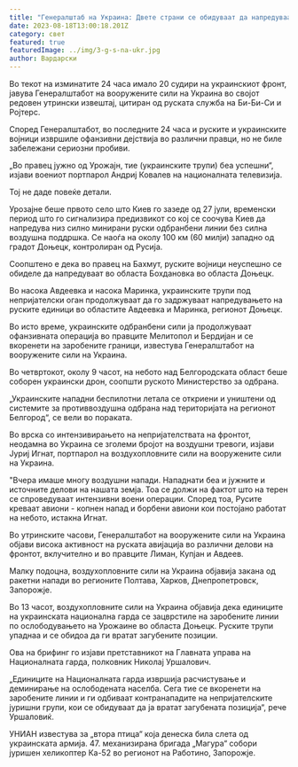 ```yaml
---
title: "Генералштаб на Украина: Двете страни се обидуваат да напредуваат"
date: 2023-08-18T13:00:18.201Z
category: свет
featured: true
featuredImage: ../img/3-g-s-na-ukr.jpg
author: Вардарски
---
```

Во текот на изминатите 24 часа имало 20 судири на украинскиот фронт, јавува Генералштабот на вооружените сили на Украина во својот редовен утрински извештај, цитиран од руската служба на Би-Би-Си и Ројтерс.

Според Генералштабот, во последните 24 часа и руските и украинските војници извршиле офанзивни дејствија во различни правци, но не биле забележани сериозни пробиви.

„Во правец јужно од Урожајн, тие (украинските трупи) беа успешни“, изјави воениот портпарол Андриј Ковалев на националната телевизија.

Тој не даде повеќе детали.

Урозајне беше првото село што Киев го зазеде од 27 јули, временски период што го сигнализира предизвикот со кој се соочува Киев да напредува низ силно минирани руски одбранбени линии без силна воздушна поддршка. Се наоѓа на околу 100 км (60 милји) западно од градот Доњецк, контролиран од Русија.

Соопштено е дека во правец на Бахмут, руските војници неуспешно се обиделе да напредуваат во областа Бохдановка во областа Доњецк.

Во насока Авдеевка и насока Маринка, украинските трупи под непријателски оган продолжуваат да го задржуваат напредувањето на руските единици во областите Авдеевка и Маринка, регионот Доњецк.

Во исто време, украинските одбранбени сили ја продолжуваат офанзивната операција во правците Мелитопол и Бердијан и се вкоренети на заробените граници, известува Генералштабот на вооружените сили на Украина.

Во четвртокот, околу 9 часот, на небото над Белгородската област беше соборен украински дрон, соопшти руското Министерство за одбрана.

„Украинските нападни беспилотни летала се откриени и уништени од системите за противвоздушна одбрана над територијата на регионот Белгород“, се вели во пораката.

Во врска со интензивирањето на непријателствата на фронтот, неодамна во Украина се зголеми бројот на воздушни тревоги, изјави Јуриј Игнат, портпарол на воздухопловните сили на вооружените сили на Украина.

"Вчера имаше многу воздушни напади. Нападнати беа и јужните и источните делови на нашата земја. Тоа се должи на фактот што на терен се спроведуваат интензивни воени операции. Според тоа, Русите креваат авиони - копнен напад и борбени авиони кои постојано работат на небото, истакна Игнат.

Во утринските часови, Генералштабот на вооружените сили на Украина објави висока активност на руската авијација во различни делови на фронтот, вклучително и во правците Лиман, Купјан и Авдеев.

Малку подоцна, воздухопловните сили на Украина објавија закана од ракетни напади во регионите Полтава, Харков, Днепропетровск, Запорожје.

Во 13 часот, воздухопловните сили на Украина објавија дека единиците на украинската национална гарда се зацврстиле на заробените линии по ослободувањето на Урожаине во областа Доњецк. Руските трупи упаднаа и се обидоа да ги вратат загубените позиции.

Ова на брифинг го изјави претставникот на Главната управа на Националната гарда, полковник Николај Уршалович.

„Единиците на Националната гарда извршија расчистување и деминирање на ослободената населба. Сега тие се вкоренети на заробените линии и ги одбиваат контранападите на непријателските јуришни групи, кои се обидуваат да ја вратат загубената позиција“, рече Уршаловиќ.

УНИАН известува за „втора птица“ која денеска била слета од украинската армија. 47. механизирана бригада „Магура“ собори јуришен хеликоптер Ка-52 во регионот на Работино, Запорожје.